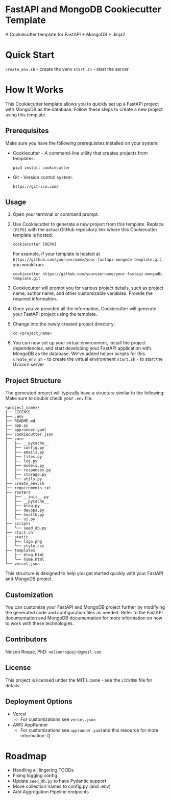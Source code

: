 # FastAPI and MongoDB Cookiecutter Template

A Cookiecutter template for FastAPI + MongoDB + Jinja2

# Quick Start

`create_env.sh` - create the venv
`start.sh` - start the server

# How It Works

This Cookiecutter template allows you to quickly set up a FastAPI project with MongoDB as the database. Follow these steps to create a new project using this template.

## Prerequisites

Make sure you have the following prerequisites installed on your system:

- Cookiecutter - A command-line utility that creates projects from templates.

  ```
  pip3 install cookiecutter
  ```

- Git - Version control system.

  ```
  https://git-scm.com/
  ```

## Usage

1. Open your terminal or command prompt.

2. Use Cookiecutter to generate a new project from this template. Replace `[REPO]` with the actual GitHub repository link where this Cookiecutter template is hosted.

   ```
   cookiecutter [REPO]
   ```

   For example, if your template is hosted at `https://github.com/yourusername/your-fastapi-mongodb-template.git`, you would run:

   ```
   cookiecutter https://github.com/yourusername/your-fastapi-mongodb-template.git
   ```

3. Cookiecutter will prompt you for various project details, such as project name, author name, and other customizable variables. Provide the required information.

4. Once you've provided all the information, Cookiecutter will generate your FastAPI project using the template.

5. Change into the newly created project directory:

   ```
   cd <project_name>
   ```

6. You can now set up your virtual environment, install the project dependencies, and start developing your FastAPI application with MongoDB as the database. We've added helper scripts for this.
   `create_env.sh` - to create the virtual environment
   `start.sh` - to start the Uvicorn server

## Project Structure

The generated project will typically have a structure similar to the following:
Make sure to double check your `.env` file.

```
<project_name>/
├── LICENSE
├── .env
├── README.md
├── app.py
├── apprunner.yaml
├── cookiecutter.json
├── core
│   ├── __pycache__
│   ├── config.py
│   ├── emails.py
│   ├── files.py
│   ├── log.py
│   ├── models.py
│   ├── responses.py
│   ├── storage.py
│   └── utils.py
├── create_env.sh
├── requirements.txt
├── routers
│   ├── __init__.py
│   ├── __pycache__
│   ├── blog.py
│   ├── devops.py
│   ├── health.py
│   └── ui.py
├── scripts
│   └── seed_db.py
├── start.sh
├── static
│   ├── logo.png
│   └── style.css
├── templates
│   ├── blog.html
│   └── home.html
└── vercel.json
```

This structure is designed to help you get started quickly with your FastAPI and MongoDB project.

## Customization

You can customize your FastAPI and MongoDB project further by modifying the generated code and configuration files as needed. Refer to the FastAPI documentation and MongoDB documentation for more information on how to work with these technologies.

## Contributors

Nelson Roque, PhD: `nelsonroquejr@gmail.com`

## License

This project is licensed under the MIT Licene - see the `LICENSE` file for details.

## Deployment Options

- Vercel
  - For customizations see `vercel.json`
- AWS AppRunner
  - For customizations see `apprunner.yaml`and this resource for more information: ()

# Roadmap

- Handling all lingering TOODs
- Fixing logging config
- Update `seed_db.py` to have Pydantic support
- Move collection names to config.py (and .env)
- Add Aggregation Pipeline endpoints